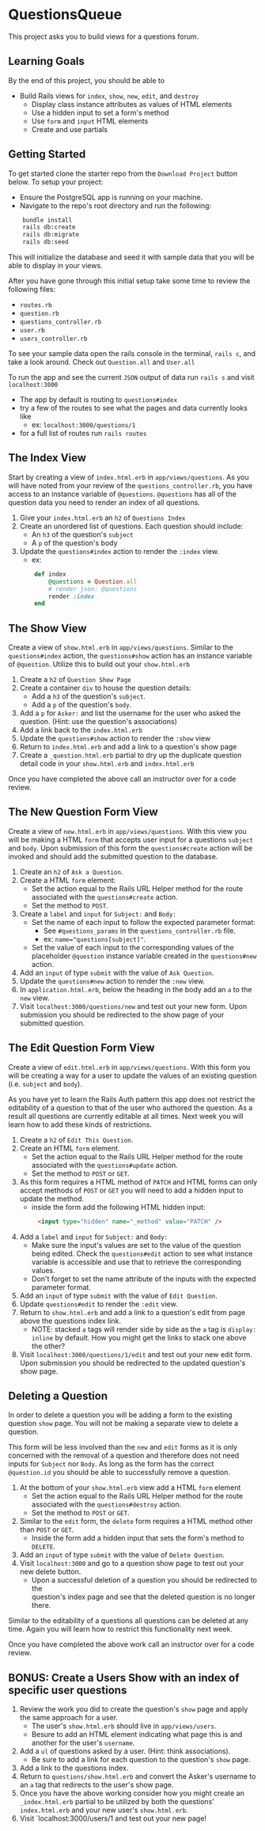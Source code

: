# QuestionsQueue

This project asks you to build views for a questions forum.

## Learning Goals
By the end of this project, you should be able to
* Build Rails views for `index`, `show`, `new`, `edit`, and `destroy` 
    - Display class instance attributes as values of HTML elements
    - Use a hidden input to set a form's method
    - Use `form` and `input` HTML elements
    - Create and use partials

## Getting Started

To get started clone the starter repo from the `Download Project` button below.
To setup your project:
* Ensure the PostgreSQL app is running on your machine.
* Navigate to the repo's root directory and run the following:

```sh
    bundle install
    rails db:create
    rails db:migrate
    rails db:seed
```
This will initialize the database and seed it with sample data that you will be
able to display in your views.

After you have gone through this initial setup take some time to review the 
following files:
* `routes.rb`
* `question.rb`
* `questions_controller.rb`
* `user.rb`
* `users_controller.rb`

To see your sample data open the rails console in the terminal, `rails c`, and
take a look around. Check out `Question.all` and `User.all`

To run the app and see the current `JSON` output of data run `rails s` and visit 
`localhost:3000`
- The app by default is routing to `questions#index`
- try a few of the routes to see what the pages and data currently looks like
    - ex: `localhost:3000/questions/1`
- for a full list of routes run `rails routes`

## The Index View

Start by creating a view of `index.html.erb` in `app/views/questions`. As you 
will have noted from your review of the `questions_controller.rb`, you have 
access to an instance variable of `@questions`. `@questions` has all of the 
question data you need to render an index of all questions.

1. Give your `index.html.erb` an `h2` of `Questions Index`
2. Create an unordered list of questions. Each question should include:
    - An `h3` of the question's `subject`
    - A `p` of the question's body
3. Update the `questions#index` action to render the `:index` 
    view.
    - ex: 
    ```rb
        def index
            @questions = Question.all
            # render json: @questions 
            render :index
        end
    ```

## The Show View

Create a view of `show.html.erb` in `app/views/questions`. Similar to the 
`questions#index` action, the `questions#show` action has an instance
variable of `@question`. Utilize this to build out your `show.html.erb`

1. Create a `h2` of `Question Show Page`
2. Create a container `div` to house the question details:
   - Add a `h3` of the question's `subject`.
   - Add a `p` of the question's `body`.
3. Add a `p` for `Asker:` and list the username for the user who asked 
   the question. (Hint: use the question's associations)
4. Add a link back to the `index.html.erb`
5. Update the `questions#show` action to render the `:show` view
6. Return to `index.html.erb` and add a link to a question's show page
7. Create a `_question.html.erb` partial to dry up the duplicate question detail
   code in your `show.html.erb` and `index.html.erb`

Once you have completed the above call an instructor over for a code review.

## The New Question Form View

Create a view of `new.html.erb` in `app/views/questions`. With this view you 
will be making a HTML `form` that accepts user input for a questions `subject`
and `body`. Upon submission of this form the `questions#create` action will be invoked and should add the submitted question to the database.

1. Create an `h2` of `Ask a Question`.
2. Create a HTML `form` element:
    - Set the action equal to the Rails URL Helper method for the route 
      associated with the `questions#create` action.
    - Set the method to `POST`.
3. Create a `label` and `input` for `Subject:` and `Body:`
    - Set the name of each input to follow the expected parameter format:
        - See `#questions_params` in the `questions_controller.rb` file.
        - ex: `name="questions[subject]"`.
    - Set the value of each input to the corresponding values of the placeholder
      `@question` instance variable created in the `questions#new` 
      action.
4. Add an `input` of type `submit` with the value of `Ask Question`.
5. Update the `questions#new` action to render the `:new` view.
6. In `application.html.erb`, below the heading in the body add an `a` to the 
   `new` view.
7. Visit `localhost:3000/questions/new` and test out your new form. Upon
   submission you should be redirected to the show page of your submitted
   question. 

## The Edit Question Form View

Create a view of `edit.html.erb` in `app/views/questions`. With this form you 
will be creating a way for a user to update the values of an existing question 
(i.e. `subject` and `body`). 

As you have yet to learn the Rails Auth pattern this app does not restrict the 
editability of a question to that of the user who authored the question. As a 
result all questions are currently editable at all times. Next week you will learn how to add these kinds of restrictions.

1. Create a `h2` of `Edit This Question`.
2. Create an HTML `form` element.
    - Set the action equal to the Rails URL Helper method for the route 
      associated with the `questions#update` action.
    - Set the method to `POST` or `GET`.
3. As this form requires a HTML method of `PATCH` and HTML forms can only accept
   methods of `POST` or `GET` you will need to add a hidden input to update the
   method.
   - inside the form add the following HTML hidden input:
   ```HTML
        <input type="hidden" name="_method" value="PATCH" />
   ```
4. Add a `label` and `input` for `Subject:` and `Body:`
    - Make sure the input's values are set to the value of the question being 
      edited. Check the `questions#edit` action to see what instance variable is
      accessible and use that to retrieve the corresponding values.
    - Don't forget to set the name attribute of the inputs with the expected
      parameter format. 
5. Add an `input` of type `submit` with the value of `Edit Question`.
6. Update `questions#edit` to render the `:edit` view.
7. Return to `show.html.erb` and add a link to a question's edit from page above
   the questions index link.
   - NOTE: stacked `a` tags will render side by side as the `a` tag
     is `display: inline` by default. How you might get the links to stack one 
     above the other?
8. Visit `localhost:3000/questions/1/edit` and test out your new edit form. Upon 
   submission you should be redirected to the updated question's show page.

## Deleting a Question

In order to delete a question you will be adding a form to the existing question
`show` page. You will not be making a separate view to delete a question.

This form will be less involved than the `new` and `edit` forms as it is only 
concerned with the removal of a question and therefore does not need inputs for
`Subject` nor `Body`. As long as the form has the correct `@question.id` you 
should be able to successfully remove a question. 

1. At the bottom of your `show.html.erb` view add a HTML `form` element
    - Set the action equal to the Rails URL Helper method for the route 
      associated with the `questions#destroy` action.
    - Set the method to `POST` or `GET`.
2. Similar to the `edit` form, the `delete` form requires a HTML method other 
   than `POST` or `GET`. 
   - Inside the form add a hidden input that sets the form's method to `DELETE`.
3. Add an `input` of type `submit` with the value of `Delete Question`.
4. Visit `localhost:3000` and go to a question show page to test out your new
   delete button.
   - Upon a successful deletion of a question you should be redirected to the  
     question's index page and see that the deleted question is no longer there.

Similar to the editability of a questions all questions can be deleted at any 
time. Again you will learn how to restrict this functionality next week.

Once you have completed the above work call an instructor over for a code 
review.

## BONUS: Create a Users Show with an index of specific user questions
1. Review the work you did to create the question's `show` page and apply the 
   same approach for a user. 
   - The user's `show.html.erb` should live in `app/views/users`.
   - Besure to add an HTML element indicating what page this is and another for
     the user's `username`.
2. Add a `ul` of questions asked by a user. (Hint: think associations).
   - Be sure to add a link for each question to the question's `show` page.
4. Add a link to the questions index.
5. Return to `questions/show.html.erb` and convert the Asker's username to an
   `a` tag that redirects to the user's show page.
3. Once you have the above working consider how you might create an 
   `_index.html.erb` partial to be utilized by both the questions' 
   `index.html.erb` and your new user's `show.html.erb`.
4. Visit `localhost:3000/users/1 and test out your new page!
